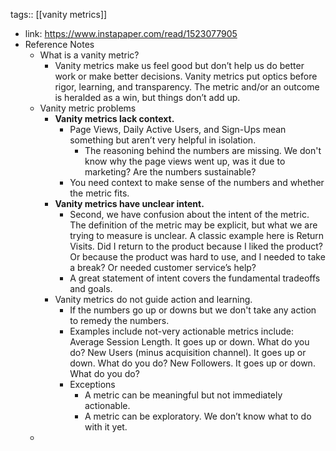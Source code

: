 tags:: [[vanity metrics]]

- link: https://www.instapaper.com/read/1523077905
- Reference Notes
	- What is a vanity metric?
		- Vanity metrics make us feel good but don’t help us do better work or make better decisions. Vanity metrics put optics before rigor, learning, and transparency. The metric and/or an outcome is heralded as a win, but things don’t add up.
	- Vanity metric problems
		- **Vanity metrics lack context.**
			- Page Views, Daily Active Users, and Sign-Ups mean something but aren’t very helpful in isolation.
				- The reasoning behind the numbers are missing. We don't know why the page views went up, was it due to marketing? Are the numbers sustainable?
			- You need context to make sense of the numbers and whether the metric fits.
		- **Vanity metrics have unclear intent.**
			- Second, we have confusion about the intent of the metric. The definition of the metric may be explicit, but what we are trying to measure is unclear. A classic example here is Return Visits. Did I return to the product because I liked the product? Or because the product was hard to use, and I needed to take a break? Or needed customer service’s help?
			- A great statement of intent covers the fundamental tradeoffs and goals.
		- Vanity metrics do not guide action and learning.
			- If the numbers go up or downs but we don't take any action to remedy the numbers.
			- Examples include not-very actionable metrics include:
			      Average Session Length. It goes up or down. What do you do?
			      New Users (minus acquisition channel). It goes up or down. What do you do?
			      New Followers. It goes up or down. What do you do?
			- Exceptions
				- A metric can be meaningful but not immediately actionable.
				- A metric can be exploratory. We don’t know what to do with it yet.
	-